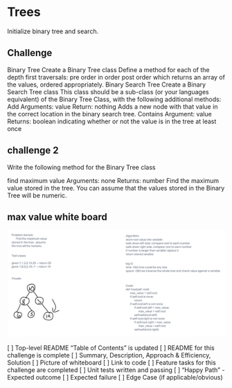 # Trees

Initialize binary tree and search.

## Challenge

Binary Tree
Create a Binary Tree class
Define a method for each of the depth first traversals:
pre order
in order
post order which returns an array of the values, ordered appropriately.
Binary Search Tree
Create a Binary Search Tree class
This class should be a sub-class (or your languages equivalent) of the Binary Tree Class, with the following additional methods:
Add
Arguments: value
Return: nothing
Adds a new node with that value in the correct location in the binary search tree.
Contains
Argument: value
Returns: boolean indicating whether or not the value is in the tree at least once

## challenge 2

Write the following method for the Binary Tree class

find maximum value
Arguments: none
Returns: number
Find the maximum value stored in the tree. You can assume that the values stored in the Binary Tree will be numeric.

## max value white board

![max_tree](max_tree.png)

[ ] Top-level README “Table of Contents” is updated
[ ] README for this challenge is complete
[ ] Summary, Description, Approach & Efficiency, Solution
[ ] Picture of whiteboard
[ ] Link to code
[ ] Feature tasks for this challenge are completed
[ ] Unit tests written and passing
[ ] “Happy Path” - Expected outcome
[ ] Expected failure
[ ] Edge Case (if applicable/obvious)
